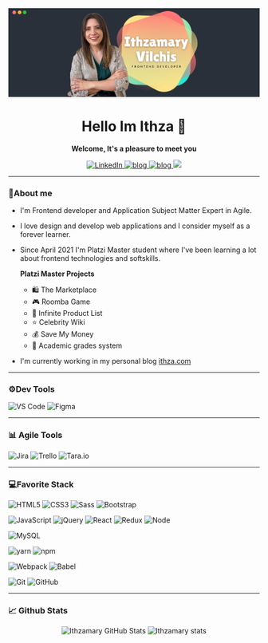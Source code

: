 <img src="./assets/final-cover.png">
<h1 align=center>Hello Im Ithza  👋</h1>
<p align=center><b>Welcome, It's a pleasure to meet you</b></p>

<p align=center>
  <a href="https://www.linkedin.com/in/ithzamary-vilchis-garc%C3%ADa-297b07110/" target="_blank">
    <img alt="LinkedIn" src="https://img.shields.io/badge/linkedin%20-%230077B5.svg?&style=for-the-badge&logo=linkedin&logoColor=white"/>
  </a>
  <a href="https://twitter.com/ithzavg" targer="_blank">
    <img alt="blog" src="https://img.shields.io/badge/twitter%20-%231DA1F2.svg?&style=for-the-badge&logo=Twitter&logoColor=white" />
  </a>
   <a href="https://ithza.com/" targer="_blank">
    <img alt="blog" src="https://img.shields.io/badge/ithza.com-F16061?style=for-the-badge&logo=&logoColor=white" />
  </a>
  <a href="https://platzi.com/p/ithzavg/" targer="_blank">
    <img src="https://camo.githubusercontent.com/b8f512d7ed5be2ff17a1859555e36c61deba17cfb0604739ac143e46a4a51e09/68747470733a2f2f696d672e736869656c64732e696f2f62616467652f506c61747a692d3938434133462e7376673f267374796c653d666f722d7468652d6261646765266c6f676f3d706c61747a69266c6f676f436f6c6f723d7768697465" data-canonical-src="https://img.shields.io/badge/Platzi-98CA3F.svg?&amp;style=for-the-badge&amp;logo=platzi&amp;logoColor=white" style="max-width:100%;">
  </a>
</p>

---

### 🌟About me
- I'm Frontend developer and Application Subject Matter Expert in Agile.
- I love design and develop web applications and I consider myself as a forever learner.
- Since April 2021 I'm Platzi Master student where I've been learning a lot about frontend technologies and softskills.
	
	**Platzi Master Projects**
	- 🛍️ The Marketplace
	- 🎮 Roomba Game
	- 🥕 Infinite Product List
	- ⭐ Celebrity Wiki
	- 💰 Save My Money
	- 💯 Academic grades system
	

- I'm currently working in my personal blog [ithza.com](https://ithza.com/ "ithza.com")

---

### ⚙️Dev Tools
![VS Code](https://img.shields.io/badge/IDE-VSCode-292e33?style=flat-square&logo=Visual-studio-code&logoColor=fff)
![Figma](https://img.shields.io/badge/_-Figma-292e33?style=flat-square&logo=figma&logoColor=fff)

---

### 📊 Agile Tools
![Jira](https://img.shields.io/badge/_-Jira-292e33?style=flat-square&logo=Jira&logoColor=fff)
![Trello](https://img.shields.io/badge/_-Trello-292e33?style=flat-square&logo=Trello&logoColor=fff)
![Tara.io](https://img.shields.io/badge/_-Tara.io-292e33?style=flat-square&logo=Tara.io&logoColor=fff)

---
### 💻Favorite Stack

![HTML5](https://img.shields.io/badge/_-HTML5-292e33?style=flat-square&logo=html5&logoColor=white)
![CSS3](https://img.shields.io/badge/_-CSS3-292e33?style=flat-square&logo=css3)
![Sass](https://img.shields.io/badge/_-Sass-292e33?style=flat-square&logo=sass&logoColor=white)
![Bootstrap](https://img.shields.io/badge/_-Bootstrap-292e33?style=flat-square&logo=bootstrap)

![JavaScript](https://img.shields.io/badge/_-JavaScript-292e33?style=flat-square&logo=javascript&logoColor=fff)
![jQuery](https://img.shields.io/badge/_-jQuery-292e33?style=flat-square&logo=jQuery&logoColor=fff)
![React](https://img.shields.io/badge/_-React-292e33?style=flat-square&logo=React&logoColor=fff)
![Redux](https://img.shields.io/badge/_-Redux-292e33?style=flat-square&logo=Redux&logoColor=fff)
![Node](https://img.shields.io/badge/_-NodeJS-292e33?style=flat-square&logo=NodeJS&logoColor=fff)

![MySQL](https://img.shields.io/badge/_-MySQL-292e33?style=flat-square&logo=MySQL&logoColor=fff)

![yarn](https://img.shields.io/badge/_-yarn-292e33?style=flat-square&logo=yarn&logoColor=fff)
![npm](https://img.shields.io/badge/_-npm-292e33?style=flat-square&logo=npm&logoColor=fff)

![Webpack](https://img.shields.io/badge/_-Webpack-292e33?style=flat-square&logo=webpack&logoColor=white)
![Babel](https://img.shields.io/badge/_-Babel-292e33?style=flat-square&logo=Babel&logoColor=white)

![Git](https://img.shields.io/badge/_-Git-292e33?style=flat-square&logo=git&logoColor=fff)
![GitHub](https://img.shields.io/badge/_-GitHub-292e33?style=flat-square&logo=github)

---
 
### 📈 Github Stats
<div align=center>
<img src="https://github-readme-stats.vercel.app/api/top-langs/?username=ithzavg&theme=dracula&count_private=true&hide=css,blade" alt="Ithzamary GitHub Stats" />
<img src="https://github-readme-stats.vercel.app/api?username=ithzavg&theme=dracula&show_icons=true&count_private=true" alt="Ithzamary stats"/>
</div>


